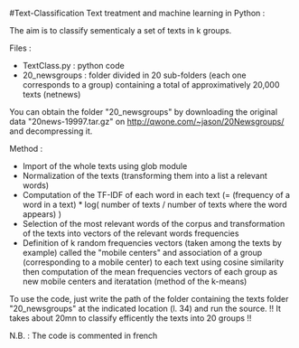 #Text-Classification
Text treatment and machine learning in Python :

The aim is to classify sementicaly a set of texts in k groups.

Files :
- TextClass.py : python code
- 20_newsgroups : folder divided in 20 sub-folders (each one corresponds to a group) containing a total of approximatively 20,000 texts (netnews)

You can obtain the folder "20_newsgroups" by downloading the original data "20news-19997.tar.gz" on http://qwone.com/~jason/20Newsgroups/ and decompressing it.

Method :
- Import of the whole texts using glob module
- Normalization of the texts (transforming them into a list a relevant words)
- Computation of the TF-IDF of each word in each text (= (frequency of a word in a text) * log( number of texts / number of texts where the word appears) )
- Selection of the most relevant words of the corpus and transformation of the texts into vectors of the relevant words frequencies
- Definition of k random frequencies vectors (taken among the texts by example) called the "mobile centers" and association of a group (corresponding to a mobile center) to each text using cosine similarity then computation of the mean frequencies vectors of each group as new mobile centers and iteratation (method of the k-means)

To use the code, just write the path of the folder containing the texts folder "20_newsgroups" at the indicated location (l. 34) and run the source.
!! It takes about 20mn to classify efficently the texts into 20 groups !!

N.B. : The code is commented in french
